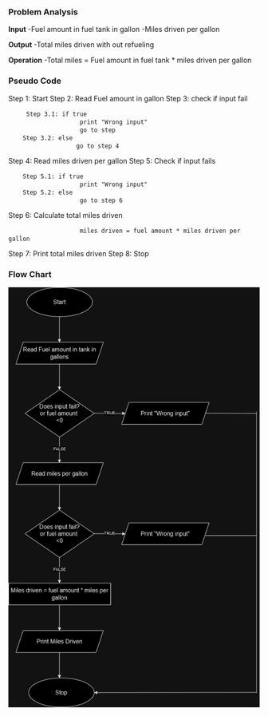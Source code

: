 ### Problem Analysis
**Input**
-Fuel amount in fuel tank in gallon
-Miles driven per gallon

**Output**
-Total miles driven with out refueling

**Operation**
-Total miles = Fuel amount in fuel tank * miles driven per gallon

### Pseudo Code

Step 1: Start
Step 2: Read Fuel amount in gallon
Step 3: check if input fail 
```
     Step 3.1: if true
                    print "Wrong input"
                    go to step 
    Step 3.2: else
                   go to step 4 
```
Step 4: Read miles driven per gallon
Step 5: Check if input fails
```
    Step 5.1: if true
                    print "Wrong input"
    Step 5.2: else 
                    go to step 6 
```
Step 6: Calculate total miles driven
```
                    miles driven = fuel amount * miles driven per gallon
```

Step 7: Print total miles driven
Step 8: Stop

### Flow Chart
![Automobile Capacity](./automobile.png)